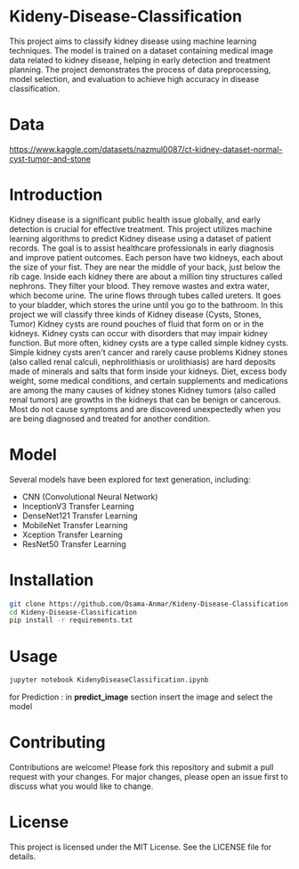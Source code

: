 # Kideny-Disease-Classification
This project aims to classify kidney disease using machine learning techniques. The model is trained on a dataset containing medical image data related to kidney disease, helping in early detection and treatment planning. The project demonstrates the process of data preprocessing, model selection, and evaluation to achieve high accuracy in disease classification.

# Data 
https://www.kaggle.com/datasets/nazmul0087/ct-kidney-dataset-normal-cyst-tumor-and-stone

# Introduction
Kidney disease is a significant public health issue globally, and early detection is crucial for effective treatment. This project utilizes machine learning algorithms to predict Kidney disease using a dataset of patient records. The goal is to assist healthcare professionals in early diagnosis and improve patient outcomes.
Each person have two kidneys, each about the size of your fist. They are near the middle of your back, just below the rib cage. Inside each kidney there are about a million tiny structures called nephrons. They filter your blood. They remove wastes and extra water, which become urine. The urine flows through tubes called ureters. It goes to your bladder, which stores the urine until you go to the bathroom.
In this project we will classify three kinds of Kidney disease (Cysts, Stones, Tumor)
Kidney cysts are round pouches of fluid that form on or in the kidneys. Kidney cysts can occur with disorders that may impair kidney function. But more often, kidney cysts are a type called simple kidney cysts. Simple kidney cysts aren't cancer and rarely cause problems
Kidney stones (also called renal calculi, nephrolithiasis or urolithiasis) are hard deposits made of minerals and salts that form inside your kidneys. Diet, excess body weight, some medical conditions, and certain supplements and medications are among the many causes of kidney stones
Kidney tumors (also called renal tumors) are growths in the kidneys that can be benign or cancerous. Most do not cause symptoms and are discovered unexpectedly when you are being diagnosed and treated for another condition.

# Model
Several models have been explored for text generation, including:

* CNN (Convolutional Neural Network)
* InceptionV3 Transfer Learning
* DenseNet121 Transfer Learning
* MobileNet Transfer Learning
* Xception Transfer Learning
* ResNet50 Transfer Learning

# Installation
```bash
git clone https://github.com/Osama-Anmar/Kideny-Disease-Classification.git
cd Kideny-Disease-Classification
pip install -r requirements.txt
```

# Usage
```bash
jupyter notebook KidenyDiseaseClassification.ipynb
```
for Prediction : in **predict_image** section insert the image and select the model

# Contributing
Contributions are welcome! Please fork this repository and submit a pull request with your changes. For major changes, please open an issue first to discuss what you would like to change.

# License
This project is licensed under the MIT License. See the LICENSE file for details.
